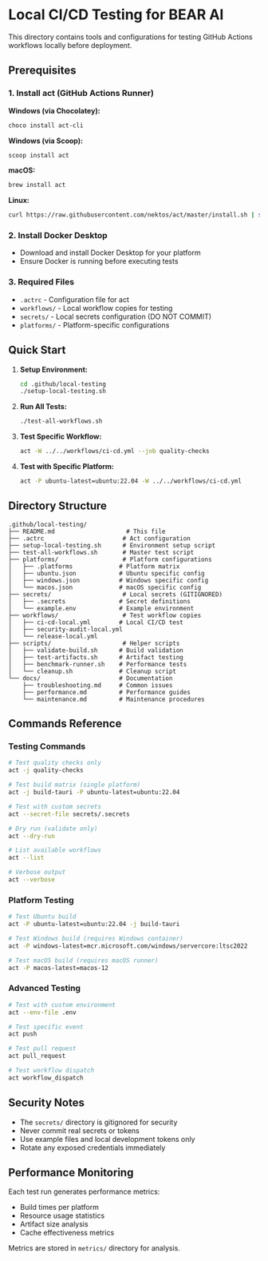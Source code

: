 # Local CI/CD Testing for BEAR AI

This directory contains tools and configurations for testing GitHub Actions workflows locally before deployment.

## Prerequisites

### 1. Install act (GitHub Actions Runner)

**Windows (via Chocolatey):**
```powershell
choco install act-cli
```

**Windows (via Scoop):**
```powershell
scoop install act
```

**macOS:**
```bash
brew install act
```

**Linux:**
```bash
curl https://raw.githubusercontent.com/nektos/act/master/install.sh | sudo bash
```

### 2. Install Docker Desktop
- Download and install Docker Desktop for your platform
- Ensure Docker is running before executing tests

### 3. Required Files
- `.actrc` - Configuration file for act
- `workflows/` - Local workflow copies for testing
- `secrets/` - Local secrets configuration (DO NOT COMMIT)
- `platforms/` - Platform-specific configurations

## Quick Start

1. **Setup Environment:**
   ```bash
   cd .github/local-testing
   ./setup-local-testing.sh
   ```

2. **Run All Tests:**
   ```bash
   ./test-all-workflows.sh
   ```

3. **Test Specific Workflow:**
   ```bash
   act -W ../../workflows/ci-cd.yml --job quality-checks
   ```

4. **Test with Specific Platform:**
   ```bash
   act -P ubuntu-latest=ubuntu:22.04 -W ../../workflows/ci-cd.yml
   ```

## Directory Structure

```
.github/local-testing/
├── README.md                    # This file
├── .actrc                      # Act configuration
├── setup-local-testing.sh      # Environment setup script
├── test-all-workflows.sh       # Master test script
├── platforms/                  # Platform configurations
│   ├── .platforms             # Platform matrix
│   ├── ubuntu.json            # Ubuntu specific config
│   ├── windows.json           # Windows specific config
│   └── macos.json             # macOS specific config
├── secrets/                    # Local secrets (GITIGNORED)
│   ├── .secrets               # Secret definitions
│   └── example.env            # Example environment
├── workflows/                  # Test workflow copies
│   ├── ci-cd-local.yml        # Local CI/CD test
│   ├── security-audit-local.yml
│   └── release-local.yml
├── scripts/                    # Helper scripts
│   ├── validate-build.sh      # Build validation
│   ├── test-artifacts.sh      # Artifact testing
│   ├── benchmark-runner.sh    # Performance tests
│   └── cleanup.sh             # Cleanup script
└── docs/                      # Documentation
    ├── troubleshooting.md     # Common issues
    ├── performance.md         # Performance guides
    └── maintenance.md         # Maintenance procedures
```

## Commands Reference

### Testing Commands
```bash
# Test quality checks only
act -j quality-checks

# Test build matrix (single platform)
act -j build-tauri -P ubuntu-latest=ubuntu:22.04

# Test with custom secrets
act --secret-file secrets/.secrets

# Dry run (validate only)
act --dry-run

# List available workflows
act --list

# Verbose output
act --verbose
```

### Platform Testing
```bash
# Test Ubuntu build
act -P ubuntu-latest=ubuntu:22.04 -j build-tauri

# Test Windows build (requires Windows container)
act -P windows-latest=mcr.microsoft.com/windows/servercore:ltsc2022

# Test macOS build (requires macOS runner)
act -P macos-latest=macos-12
```

### Advanced Testing
```bash
# Test with custom environment
act --env-file .env

# Test specific event
act push

# Test pull request
act pull_request

# Test workflow dispatch
act workflow_dispatch
```

## Security Notes

- The `secrets/` directory is gitignored for security
- Never commit real secrets or tokens
- Use example files and local development tokens only
- Rotate any exposed credentials immediately

## Performance Monitoring

Each test run generates performance metrics:
- Build times per platform
- Resource usage statistics
- Artifact size analysis
- Cache effectiveness metrics

Metrics are stored in `metrics/` directory for analysis.